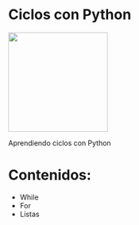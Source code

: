 # Ciclos con Python

<p aling="center">
   <img src="https://ramenparados.com/wp-content/uploads/2019/12/ketnipz_JWM-1000x600.jpg" height="200" width "200">
</p>

Aprendiendo ciclos con Python

#

# Contenidos:

- While
- For 
- Listas

